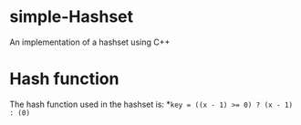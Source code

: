 # simple-Hashset
An implementation of a hashset using C++
# Hash function
The hash function used in the hashset is:
*`key = ((x - 1) >= 0) ? (x - 1) : (0)`

